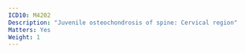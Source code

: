 ```yaml
---
ICD10: M4202
Description: "Juvenile osteochondrosis of spine: Cervical region"
Matters: Yes
Weight: 1
---
```

